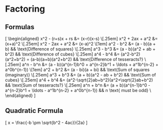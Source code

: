 # Factoring

## Formulas

\[
  \begin{aligned}
    x^2 - (r+s)x + rs &= (x-r)(x-s)                                                             \\[.25em]
    x^2 + 2ax + a^2  &= (x+a)^2                                                                 \\[.25em]
    x^2 - 2ax + a^2  &= (x-a)^2                                                                 \\[1em]
    a^2 - b^2 &= (a - b)(a + b)                            && \text{Difference of squares}      \\[.25em]
    a^3 - b^3 &= (a - b)(a^2 + ab + b^2)                   && \text{Difference of cubes}        \\[.25em]
    a^4 - b^4 &= (a^2-b^2)(a^2+b^2) = (a-b)(a+b)(a^2+b^2)  && \text{Difference of tesseracts?}  \\[.25em]
    a^n - b^n &= (a - b)(a^{n-1}b^0 + a^{n-2}b^1 + \ldots + a^1b^{n-2} + a^0b^{n-1})            \\[1em]
    a^2 + b^2 &= (a - bi)(a + bi)                          && \text{Sum of squares (imaginary)} \\[.25em]
    a^3 + b^3 &= (a + b)(a^2 - ab + b^2)                   && \text{Sum of cubes}               \\[.25em]
    a^4 + b^4 &= (a^2-\sqrt{2}ab+b^2)(a^2+\sqrt{2}ab+b^2)  && \text{Sum of tesseracts?}         \\[.25em]
    a^n + b^n &= (a + b)(a^{n-1}b^0 - a^{n-2}b^1 + \ldots - a^1b^{n-2} + a^0b^{n-1}) && n \text{ must be odd} \\
  \end{aligned}
\]

## Quadratic Formula

\[
  x = \frac{-b \pm \sqrt{b^2 - 4ac}}{2a}
\]
